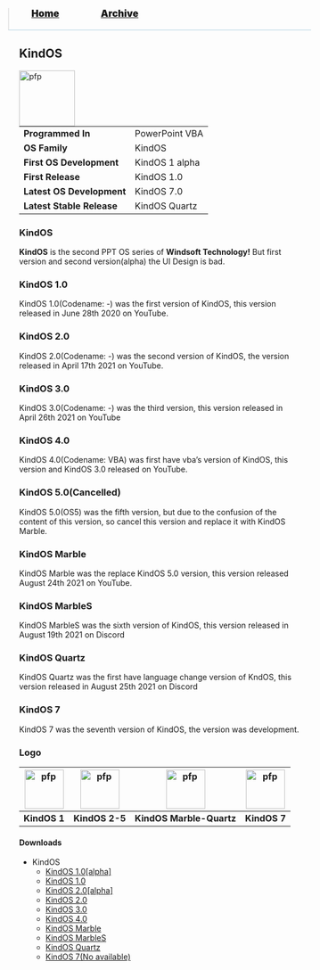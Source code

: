 <blockquote style="background: #0000;border-bottom: 1px solid #B2D2E1;height: 30px;margin: 0 -20px 20px;padding: 0px 20px 9px 40px;">
  <p style=""><a href="https://quintenvandamme.github.io/pptos-wiki/" style="font-size: 17px;font-weight: 900;font-style: normal;text-shadow: rgba(255,255,255,0.9) 0 1px 0;">Home</a>&nbsp;&nbsp;&nbsp;&nbsp;&nbsp;&nbsp;&nbsp;&nbsp;&nbsp;&nbsp;&nbsp;&nbsp;&nbsp;&nbsp;&nbsp;&nbsp;&nbsp;&nbsp;
    <a href="https://quintenvandamme.github.io/pptos-wiki/archive/" style="font-size: 17px;font-weight: 900;font-style: normal;text-shadow: rgba(255,255,255,0.9) 0 1px 0;">Archive</a>
  </p>
</blockquote>

## KindOS

<a>
  <img align="left" height="100" alt="pfp" src="https://user-images.githubusercontent.com/58103738/132881572-ea9a6da4-4187-48eb-a8ef-034aeed76b06.png" />
</a>

|                           |                               |
| ------------------------- | ----------------------------- |
| **Programmed In**         | PowerPoint VBA                |
| **OS Family**             | KindOS                        |
| **First OS Development**  | KindOS 1 alpha                |
| **First Release**         | KindOS 1.0                    |
| **Latest OS Development** | KindOS 7.0                    |
| **Latest Stable Release** | KindOS Quartz                 |

### KindOS

**KindOS** is the second PPT OS series of **Windsoft Technology!** But first version and second version(alpha) the UI Design is bad.

### KindOS 1.0
KindOS 1.0(Codename: -) was the first version of KindOS, this version released in June 28th 2020 on YouTube.

### KindOS 2.0
KindOS 2.0(Codename: -) was the second version of KindOS, the version released in April 17th 2021 on YouTube.

### KindOS 3.0
KindOS 3.0(Codename: -) was the third version, this version released in April 26th 2021 on YouTube

### KindOS 4.0
KindOS 4.0(Codename: VBA) was first have vba’s version of KindOS, this version and KindOS 3.0 released on YouTube.

### KindOS 5.0(Cancelled)
KindOS 5.0(OS5) was the fifth version, but due to the confusion of the content of this version, so cancel this version and replace it with KindOS Marble.

### KindOS Marble
KindOS Marble was the replace KindOS 5.0 version, this version released August 24th 2021 on YouTube.

### KindOS MarbleS
KindOS MarbleS was the sixth version of KindOS, this version released in August 19th 2021 on Discord

### KindOS Quartz

KindOS Quartz was the first have language change version of KndOS, this version released in August 25th 2021 on Discord

### KindOS 7

KindOS 7 was the seventh version of KindOS, the version was development.

### Logo

| <a href="https://user-images.githubusercontent.com/58103738/132881559-fc0ea728-b938-41ca-852c-c64fbd2a7cc9.png"><img height="70" alt="pfp" src="https://user-images.githubusercontent.com/58103738/132881559-fc0ea728-b938-41ca-852c-c64fbd2a7cc9.png" /></a> | <a href="https://user-images.githubusercontent.com/58103738/132881567-bb2d205a-cfe4-4dea-9731-ea445f17ee45.png"><img height="70" alt="pfp" src="https://user-images.githubusercontent.com/58103738/132881567-bb2d205a-cfe4-4dea-9731-ea445f17ee45.png" /></a> | <a href="https://user-images.githubusercontent.com/58103738/130623531-07df11e0-5a42-4c10-8fa5-d0b7ceabe97b.png"><img height="70" alt="pfp" src="https://user-images.githubusercontent.com/58103738/130623531-07df11e0-5a42-4c10-8fa5-d0b7ceabe97b.png" /></a> | <a href="https://user-images.githubusercontent.com/58103738/132881572-ea9a6da4-4187-48eb-a8ef-034aeed76b06.png"><img height="70" alt="pfp" src="https://user-images.githubusercontent.com/58103738/132881572-ea9a6da4-4187-48eb-a8ef-034aeed76b06.png" /></a> |
| - | - | - | - |
| **KindOS 1** | **KindOS 2-5** | **KindOS Marble-Quartz** | **KindOS 7** |

#### Downloads

- KindOS
  - [KindOS 1.0[alpha]](https://github.com/quintenvandamme/pptos-wiki/raw/gh-pages/files/Kind_OS/KidsOS1end.pptx)
  - [KindOS 1.0](https://github.com/quintenvandamme/pptos-wiki/raw/gh-pages/files/Kind_OS/KidsOS1.0end.pptx)
  - [KindOS 2.0[alpha]](https://github.com/quintenvandamme/pptos-wiki/raw/gh-pages/files/Kind_OS/KidsOS2_alphaend.pptx)
  - [KindOS 2.0](https://github.com/quintenvandamme/pptos-wiki/raw/gh-pages/files/Kind_OS/KindOS_2.0.pptx)
  - [KindOS 3.0](https://github.com/quintenvandamme/pptos-wiki/raw/gh-pages/files/Kind_OS/KindOS_3.0.pptm)
  - [KindOS 4.0](https://github.com/quintenvandamme/pptos-wiki/raw/gh-pages/files/Kind_OS/KindOS_4.0.pptm)
  - [KindOS Marble](https://github.com/quintenvandamme/pptos-wiki/raw/gh-pages/files/Kind_OS/KindOS_Marble.pptm)
  - [KindOS MarbleS](https://github.com/quintenvandamme/pptos-wiki/raw/gh-pages/files/Kind_OS/KindOS_MarbleS.pptm)
  - [KindOS Quartz](https://github.com/quintenvandamme/pptos-wiki/raw/gh-pages/files/Kind_OS/KindOS_Quartz.pptm)
  - [KindOS 7(No available)](https://github.com/quintenvandamme/pptos-wiki/raw/gh-pages/files/Kind_OS/KindOS_7.pptm)


<body style="background-image: url(https://raw.githubusercontent.com/hexa-one/pptos-wiki/gh-pages/assets/background/background.png);background-repeat: no-repeat;background-attachment: fixed;background-size: cover;">
